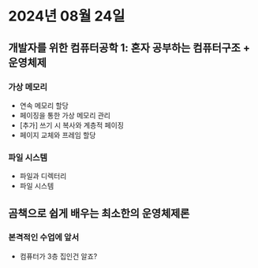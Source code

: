 # 2024년 08월 24일

## 개발자를 위한 컴퓨터공학 1: 혼자 공부하는 컴퓨터구조 + 운영체제

### 가상 메모리

- 연속 메모리 할당
- 페이징을 통한 가상 메모리 관리
- [추가] 쓰기 시 복사와 계층적 페이징
- 페이지 교체와 프레임 할당

### 파일 시스템

- 파일과 디렉터리
- 파일 시스템

## 곰책으로 쉽게 배우는 최소한의 운영체제론

### 본격적인 수업에 앞서

- 컴퓨터가 3층 집인건 알죠?
